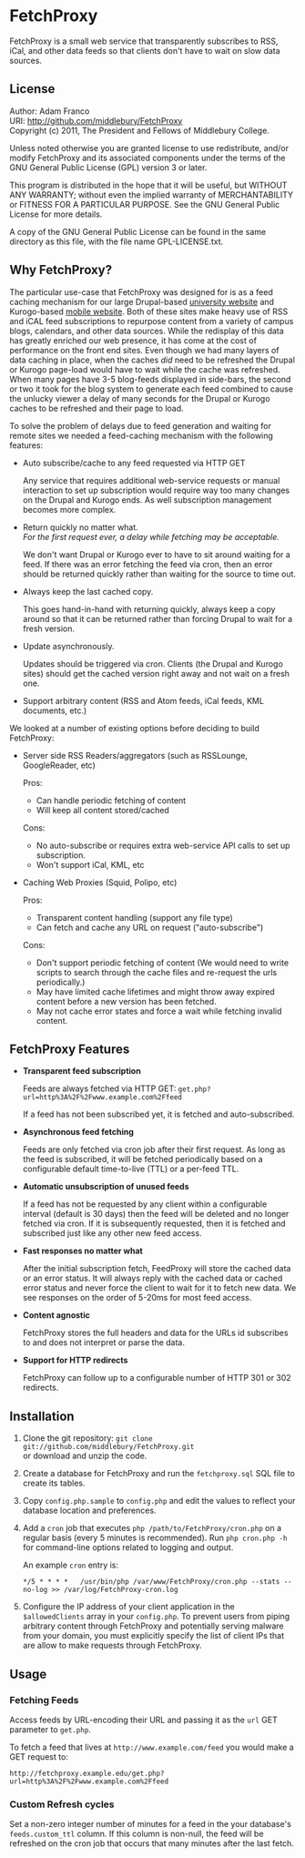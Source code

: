 FetchProxy
==========

FetchProxy is a small web service that transparently subscribes to RSS, iCal, and 
other data feeds so that clients don't have to wait on slow data sources.

License
-------
Author: Adam Franco  
URI: http://github.com/middlebury/FetchProxy  
Copyright (c) 2011, The President and Fellows of Middlebury College.

Unless noted otherwise you are granted license to use redistribute,
and/or modify FetchProxy and its associated components under the terms of
the GNU General Public License (GPL) version 3 or later.

This program is distributed in the hope that it will be useful,
but WITHOUT ANY WARRANTY; without even the implied warranty of
MERCHANTABILITY or FITNESS FOR A PARTICULAR PURPOSE. See the
GNU General Public License for more details.

A copy of the GNU General Public License can be found in the same directory as this
file, with the file name GPL-LICENSE.txt.

Why FetchProxy?
---------------
The particular use-case that FetchProxy was designed for is as a feed caching mechanism
for our large Drupal-based [university website](http://www.middlebury.edu/) and 
Kurogo-based [mobile website](http://m.middlebury.edu/). Both of these sites make heavy use of RSS and iCAL feed subscriptions to repurpose content from a variety of campus blogs, calendars, and 
other data sources. While  the redisplay of this data has greatly enriched our web presence, 
it has come at the cost of performance on the front end sites. 
Even though we had many layers of data caching in place, when the caches *did* 
need to be refreshed the Drupal or Kurogo page-load would have to wait while the cache was refreshed. 
When many pages have 3-5 blog-feeds displayed in side-bars, the second or two 
it took for the blog system to generate each feed combined to cause the unlucky viewer
a delay of many seconds for the Drupal or Kurogo caches to be refreshed and their page to load.

To solve the problem of delays due to feed generation and waiting for remote sites
we needed a feed-caching mechanism with the following features:

*   Auto subscribe/cache to any feed requested via HTTP GET
    
    Any service that requires additional web-service requests or manual interaction 
    to set up subscription would require way too many changes on the Drupal and Kurogo ends.
    As well subscription management becomes more complex.
    
*   Return quickly no matter what.  
    *For the first request ever, a delay while fetching may be acceptable.*
    
    We don't want Drupal or Kurogo ever to have to sit around waiting for a feed. 
    If there was an error fetching the feed via cron, then an error should be returned 
    quickly rather than waiting for the source to time out.
    
*   Always keep the last cached copy.
    
    This goes hand-in-hand with returning quickly, always keep a copy around so that 
    it can be returned rather than forcing Drupal to wait for a fresh version.
    
*   Update asynchronously.
    
    Updates should be triggered via cron. Clients (the Drupal and Kurogo sites) should 
    get the cached version right away and not wait on a fresh one.
    
*   Support arbitrary content (RSS and Atom feeds, iCal feeds, KML documents, etc.)

We looked at a number of existing options before deciding to build FetchProxy:

*   Server side RSS Readers/aggregators (such as RSSLounge, GoogleReader, etc)
    
    Pros:
    *   Can handle periodic fetching of content
    *   Will keep all content stored/cached
    
    Cons:
    *   No auto-subscribe or requires extra web-service API calls to set up subscription.
    *   Won't support iCal, KML, etc
    
*   Caching Web Proxies (Squid, Polipo, etc)
    
    Pros:
    *   Transparent content handling (support any file type)
    *   Can fetch and cache any URL on request ("auto-subscribe")
    
    Cons:
    *   Don't support periodic fetching of content (We would need to write scripts to 
        search through the cache files and re-request the urls periodically.)
    *   May have limited cache lifetimes and might throw away expired content 
        before a new version has been fetched.
    *   May not cache error states and force a wait while fetching invalid content.

FetchProxy Features
-------------------
*   **Transparent feed subscription**
    
    Feeds are always fetched via HTTP GET: `get.php?url=http%3A%2F%2Fwww.example.com%2Ffeed`
    
    If a feed has not been subscribed yet, it is fetched and auto-subscribed.
    
*   **Asynchronous feed fetching**
    
    Feeds are only fetched via cron job after their first request. As long as the feed is subscribed,
    it will be fetched periodically based on a configurable default time-to-live (TTL) or a per-feed
    TTL. 
    
*   **Automatic unsubscription of unused feeds**
    
    If a feed has not be requested by any client within a configurable interval (default is 30 days)
    then the feed will be deleted and no longer fetched via cron. If it is subsequently requested,
    then it is fetched and subscribed just like any other new feed access.
    
*   **Fast responses no matter what**
    
    After the initial subscription fetch, FeedProxy will store the cached data or an error status.
    It will always reply with the cached data or cached error status and never force the client to
    wait for it to fetch new data. We see responses on the order of 5-20ms for most feed access.
    
*   **Content agnostic**
    
    FetchProxy stores the full headers and data for the URLs id subscribes to and does not interpret
    or parse the data.
    
*   **Support for HTTP redirects**
    
    FetchProxy can follow up to a configurable number of HTTP 301 or 302 redirects.
  
Installation
------------

1.  Clone the git repository: `git clone git://github.com/middlebury/FetchProxy.git`  
    or download and unzip the code.

2.  Create a database for FetchProxy and run the `fetchproxy.sql` SQL file to create its tables.
    
3.  Copy `config.php.sample` to `config.php` and edit the values to reflect your database location and preferences.
    
4.  Add a `cron` job that executes `php /path/to/FetchProxy/cron.php` on a regular basis 
    (every 5 minutes is recommended). Run `php cron.php -h` for command-line options related to 
    logging and output.
    
    An example `cron` entry is: 
    
    `*/5 * * * *   /usr/bin/php /var/www/FetchProxy/cron.php --stats --no-log >> /var/log/FetchProxy-cron.log`
    
5.  Configure the IP address of your client application in the `$allowedClients` array in your `config.php`.
    To prevent users from piping arbitrary content through FetchProxy and potentially serving malware from
    your domain, you must explicitly specify the list of client IPs that are allow to make requests through
    FetchProxy.
    

Usage
--------

### Fetching Feeds ###

Access feeds by URL-encoding their URL and passing it as the `url` GET parameter to `get.php`.

To fetch a feed that lives at `http://www.example.com/feed` you would make a GET request to:

`http://fetchproxy.example.edu/get.php?url=http%3A%2F%2Fwww.example.com%2Ffeed`

### Custom Refresh cycles ###

Set a non-zero integer number of minutes for a feed in the your database's `feeds.custom_ttl` column. If this column is non-null, the feed will be refreshed on the cron job that occurs that many minutes after the last fetch.

